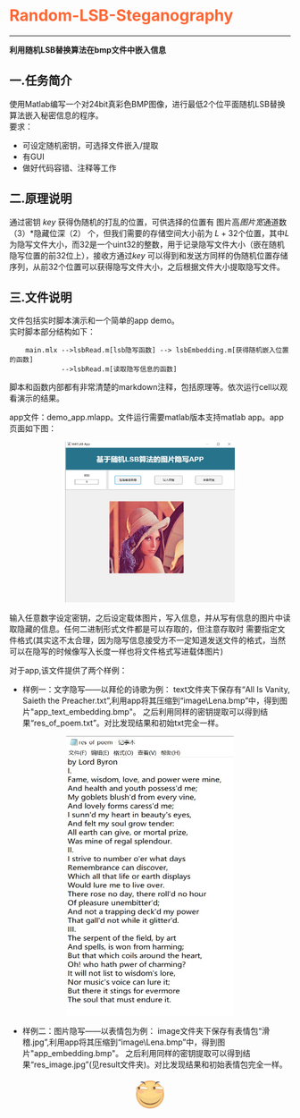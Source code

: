 # <b><font color="FF6633">Random-LSB-Steganography</font></b>
---
**利用随机LSB替换算法在bmp文件中嵌入信息**

## 一.任务简介
使用Matlab编写一个对24bit真彩色BMP图像，进行最低2个位平面随机LSB替换算法嵌入秘密信息的程序。  
要求：
- 可设定随机密钥，可选择文件嵌入/提取
- 有GUI
- 做好代码容错、注释等工作

## 二.原理说明
通过密钥 $key$ 获得伪随机的打乱的位置，可供选择的位置有 图片高*图片宽*通道数（3）*隐藏位深（2） 个，但我们需要的存储空间大小前为
$L+32$个位置，其中$L$为隐写文件大小，而32是一个uint32的整数，用于记录隐写文件大小（嵌在随机隐写位置的前32位上），接收方通过$key$
可以得到和发送方同样的伪随机位置存储序列，从前32个位置可以获得隐写文件大小，之后根据文件大小提取隐写文件。

## 三.文件说明
文件包括实时脚本演示和一个简单的app demo。  
实时脚本部分结构如下：
```
    main.mlx -->lsbRead.m[lsb隐写函数] --> lsbEmbedding.m[获得随机嵌入位置的函数]
             -->lsbRead.m[读取隐写信息的函数]
```

脚本和函数内部都有非常清楚的markdown注释，包括原理等。依次运行cell以观看演示的结果。

app文件：demo_app.mlapp。文件运行需要matlab版本支持matlab app。app页面如下图： 

<div align = "center">
    <img src="image\illustrate\app1.jpg" alt="app1" width="304" height="288">
</div>

输入任意数字设定密钥，之后设定载体图片，写入信息，并从写有信息的图片中读取隐藏的信息。任何二进制形式文件都是可以存取的，但注意存取时
需要指定文件格式(其实这不太合理，因为隐写信息接受方不一定知道发送文件的格式，当然可以在隐写的时候像写入长度一样也将文件格式写进载体图片)

对于app,该文件提供了两个样例：
- 样例一：文字隐写——以拜伦的诗歌为例：
         text文件夹下保存有“All Is Vanity, Saieth the Preacher.txt”,利用app将其压缩到“image\Lena.bmp”中，得到图片"app_text_embedding.bmp"。
         之后利用同样的密钥提取可以得到结果“res_of_poem.txt”。对比发现结果和初始txt完全一样。
<div align = "center">
    <img src="image\illustrate\app2.jpg" alt="app2" width="300" height="500">
</div>

- 样例二：图片隐写——以表情包为例：
         image文件夹下保存有表情包“滑稽.jpg”,利用app将其压缩到“image\Lena.bmp”中，得到图片"app_embedding.bmp"。
         之后利用同样的密钥提取可以得到结果“res_image.jpg”(见result文件夹)。对比发现结果和初始表情包完全一样。
<div align = "center">
    <img src="result\res_image.jpg" alt="app3" width="60" height="60">
</div>         
